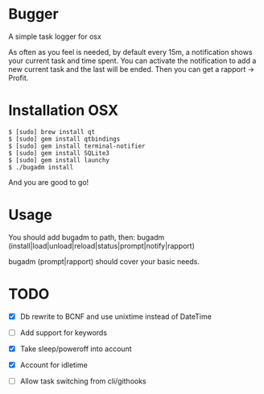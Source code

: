 Bugger
======

A simple task logger for osx

As often as you feel is needed, by default every 15m, a notification shows your current task and time spent.
You can activate the notification to add a new current task and the last will be ended.
Then you can get a rapport -> Profit.

# Installation OSX

```
$ [sudo] brew install qt
$ [sudo] gem install qtbindings
$ [sudo] gem install terminal-notifier
$ [sudo] gem install SQLite3
$ [sudo] gem install launchy
$ ./bugadm install
```

And you are good to go!

# Usage

You should add bugadm to path, then:
bugadm (install|load|unload|reload|status|prompt|notify|rapport)

bugadm (prompt|rapport) should cover your basic needs.

# TODO

- [x] Db rewrite to BCNF and use unixtime instead of DateTime
- [ ] Add support for keywords
- [x] Take sleep/poweroff into account
- [x] Account for idletime
- [ ] Allow task switching from cli/githooks

